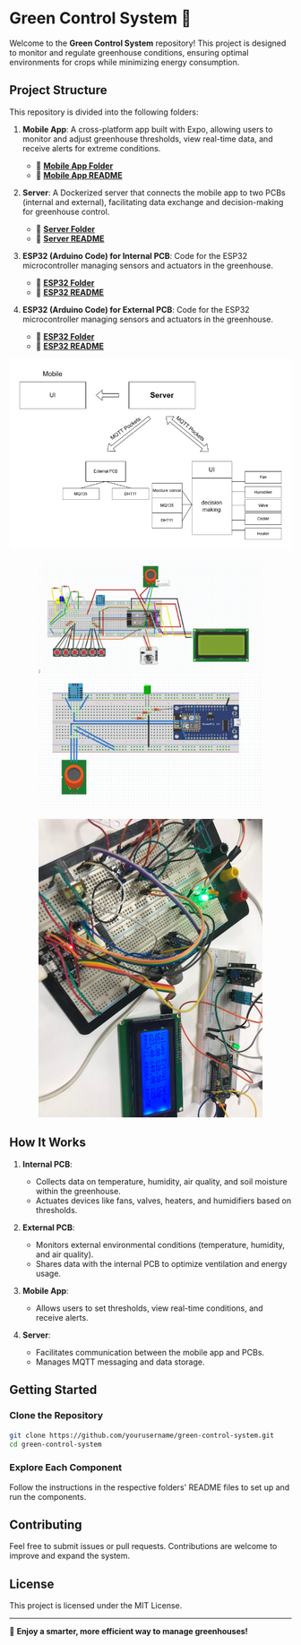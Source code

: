 # Green Control System 🌿

Welcome to the **Green Control System** repository! This project is designed to monitor and regulate greenhouse conditions, ensuring optimal environments for crops while minimizing energy consumption.

## Project Structure

This repository is divided into the following folders:

1. **Mobile App**: 
   A cross-platform app built with Expo, allowing users to monitor and adjust greenhouse thresholds, view real-time data, and receive alerts for extreme conditions.
   - 📂 **[Mobile App Folder](./Mobile_App)**
   - 📄 **[Mobile App README](./Mobile_App/README.md)**

2. **Server**: 
   A Dockerized server that connects the mobile app to two PCBs (internal and external), facilitating data exchange and decision-making for greenhouse control.
   - 📂 **[Server Folder](./GreenControl_Server)**
   - 📄 **[Server README](./Server/README.md)**

3. **ESP32 (Arduino Code) for Internal PCB**: 
   Code for the ESP32 microcontroller managing sensors and actuators in the greenhouse.
   - 📂 **[ESP32 Folder](./Internal_PCB)**
   - 📄 **[ESP32 README](./Internal_PCB/README.md)**

3. **ESP32 (Arduino Code) for External PCB**: 
   Code for the ESP32 microcontroller managing sensors and actuators in the greenhouse.
   - 📂 **[ESP32 Folder](./External_PCB)**
   - 📄 **[ESP32 README](./External_PCB/README.md)**


<div style="display:flex;flex-direction:column;justify-content:canter;" align="center">
    <div>
        <img  width="600" src="./Images/Diagramme.png"alt="Home Page">
    </div>
    <br/>
    <div>
        <img  width="400" src="./images/external_PCB.png" alt="External PCB Sim">
        <img  width="400" src="./images/interal_PCB.png" alt="Config Page">
    </div>
    <br/>
    <div>
        <img  width="400" src="./images/prototype.jpg" alt="Monitoring">
    </div>
</div>

## How It Works

1. **Internal PCB**:
   - Collects data on temperature, humidity, air quality, and soil moisture within the greenhouse.
   - Actuates devices like fans, valves, heaters, and humidifiers based on thresholds.

2. **External PCB**:
   - Monitors external environmental conditions (temperature, humidity, and air quality).
   - Shares data with the internal PCB to optimize ventilation and energy usage.

3. **Mobile App**:
   - Allows users to set thresholds, view real-time conditions, and receive alerts.

4. **Server**:
   - Facilitates communication between the mobile app and PCBs.
   - Manages MQTT messaging and data storage.

## Getting Started

### Clone the Repository
```bash
git clone https://github.com/yourusername/green-control-system.git
cd green-control-system
```

### Explore Each Component
Follow the instructions in the respective folders' README files to set up and run the components.

## Contributing
Feel free to submit issues or pull requests. Contributions are welcome to improve and expand the system.

## License
This project is licensed under the MIT License.

---

🎉 **Enjoy a smarter, more efficient way to manage greenhouses!**
